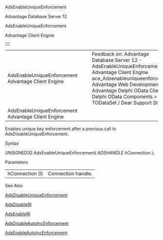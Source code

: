 AdsEnableUniqueEnforcement




Advantage Database Server 12  

AdsEnableUniqueEnforcement

Advantage Client Engine

|  |
| --- |
|  |

|  |  |  |  |  |
| --- | --- | --- | --- | --- |
| AdsEnableUniqueEnforcement  Advantage Client Engine |  |  | Feedback on: Advantage Database Server 12 - AdsEnableUniqueEnforcement Advantage Client Engine ace\_Adsenableuniqueenforcement Advantage Web Development > Advantage Delphi OData Client > Delphi OData Components > TODataSet / Dear Support Staff, |  |
| AdsEnableUniqueEnforcement  Advantage Client Engine |  |  |  |  |

Enables unique key enforcement after a previous call to AdsDisableUniqueEnforcement.

Syntax

UNSIGNED32 AdsEnableUniqueEnforcement( ADSHANDLE hConnection );

Parameters

|  |  |
| --- | --- |
| hConnection (I) | Connection handle. |

See Also

[AdsDisableUniqueEnforcement](ace_adsdisableuniqueenforcement.htm)

[AdsDisableRI](ace_adsdisableri.htm)

[AdsEnableRI](ace_adsenableri.htm)

[AdsDisableAutoIncEnforcement](ace_adsdisableautoincenforcement.htm)

[AdsEnableAutoIncEnforcement](ace_adsenableautoincenforcement.htm)